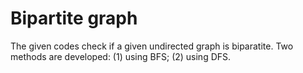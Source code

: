 # Bipartite graph

The given codes check if a given undirected graph is biparatite. Two methods are developed: (1) using BFS; (2) using DFS.

